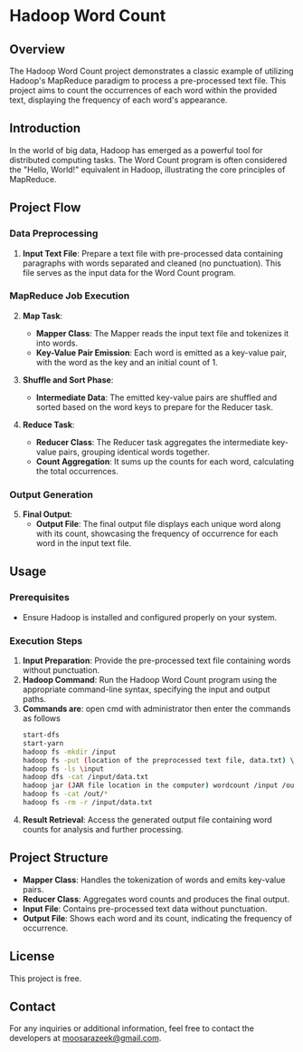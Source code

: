 # Hadoop Word Count


## Overview

The Hadoop Word Count project demonstrates a classic example of utilizing Hadoop's MapReduce paradigm to process a pre-processed text file. This project aims to count the occurrences of each word within the provided text, displaying the frequency of each word's appearance.

## Introduction

In the world of big data, Hadoop has emerged as a powerful tool for distributed computing tasks. The Word Count program is often considered the "Hello, World!" equivalent in Hadoop, illustrating the core principles of MapReduce.

## Project Flow

### Data Preprocessing

1. **Input Text File**: Prepare a text file with pre-processed data containing paragraphs with words separated and cleaned (no punctuation). This file serves as the input data for the Word Count program.

### MapReduce Job Execution

2. **Map Task**:
   - **Mapper Class**: The Mapper reads the input text file and tokenizes it into words.
   - **Key-Value Pair Emission**: Each word is emitted as a key-value pair, with the word as the key and an initial count of 1.

3. **Shuffle and Sort Phase**:
   - **Intermediate Data**: The emitted key-value pairs are shuffled and sorted based on the word keys to prepare for the Reducer task.

4. **Reduce Task**:
   - **Reducer Class**: The Reducer task aggregates the intermediate key-value pairs, grouping identical words together.
   - **Count Aggregation**: It sums up the counts for each word, calculating the total occurrences.

### Output Generation

5. **Final Output**:
   - **Output File**: The final output file displays each unique word along with its count, showcasing the frequency of occurrence for each word in the input text file.

## Usage

### Prerequisites
- Ensure Hadoop is installed and configured properly on your system.

### Execution Steps
1. **Input Preparation**: Provide the pre-processed text file containing words without punctuation.
2. **Hadoop Command**: Run the Hadoop Word Count program using the appropriate command-line syntax, specifying the input and output paths.
3. **Commands are**: open cmd with administrator then enter the commands as follows
   ```bash
   start-dfs
   start-yarn
   hadoop fs -mkdir /input 
   hadoop fs -put (location of the preprocessed text file, data.txt) \input
   hadoop fs -ls \input 
   hadoop dfs -cat /input/data.txt
   hadoop jar (JAR file location in the computer) wordcount /input /out
   hadoop fs -cat /out/* 
   hadoop fs -rm -r /input/data.txt  

5. **Result Retrieval**: Access the generated output file containing word counts for analysis and further processing.

## Project Structure

- **Mapper Class**: Handles the tokenization of words and emits key-value pairs.
- **Reducer Class**: Aggregates word counts and produces the final output.
- **Input File**: Contains pre-processed text data without punctuation.
- **Output File**: Shows each word and its count, indicating the frequency of occurrence.

## License

This project is free.

## Contact

For any inquiries or additional information, feel free to contact the developers at moosarazeek@gmail.com.
